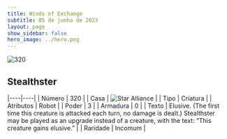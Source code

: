 ```yaml
---
title: Winds of Exchange
subtitle: 05 de junho de 2023
layout: page
show_sidebar: false
hero_image: ../hero.png
---
```


![320](https://mastervault-storage-prod.s3.amazonaws.com/media/card_front/en/600_320_5af88cd04444_en.png)


## Stealthster

|----|----|
| Número | 320 |
| Casa | ![Star Alliance](https://archonarcana.com/images/thumb/7/7d/Star_Alliance.png/22px-Star_Alliance.png "Aliança Estelar") |
| Tipo | Criatura |
| Atributos | Robot |
| Poder | 3 |
| Armadura | 0 |
| Texto | Elusive. (The first time this creature is attacked each turn, no damage is dealt.) Stealthster may be played as an upgrade instead of a creature, with the text: “This creature gains elusive.” |
| Raridade | Incomum |
